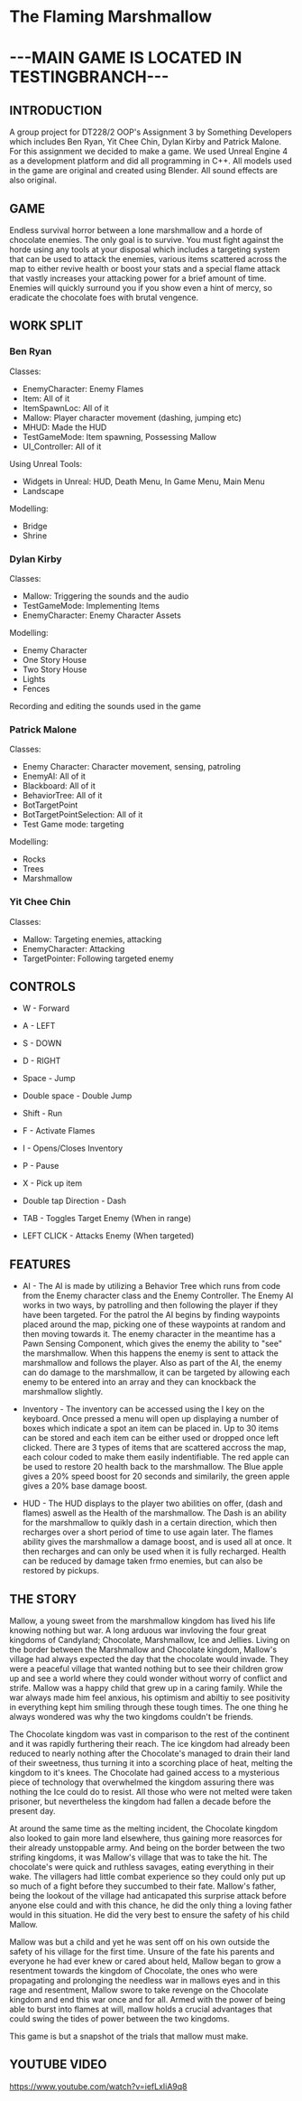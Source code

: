 # The Flaming Marshmallow

# ---MAIN GAME IS LOCATED IN TESTINGBRANCH---

## INTRODUCTION

A group project for DT228/2 OOP's Assignment 3 by Something Developers which includes Ben Ryan, Yit Chee Chin, Dylan Kirby and Patrick Malone. For this assignment we decided to make a game. We used Unreal Engine 4 as a development platform and did all programming in C++. All models used in the game are original and created using Blender. All sound effects are also original.

## GAME

Endless survival horror between a lone marshmallow and a horde of chocolate enemies. The only goal is to survive. You must fight against the horde using any tools at your disposal which includes a targeting system that can be used to attack the enemies, various items scattered across the map to either revive health or boost your stats and a special flame attack that vastly increases your attacking power for a brief amount of time. Enemies will quickly surround you if you show even a hint of mercy, so eradicate the chocolate foes with brutal vengence.

## WORK SPLIT

### Ben Ryan

Classes:
- EnemyCharacter: Enemy Flames
- Item: All of it
- ItemSpawnLoc: All of it
- Mallow: Player character movement (dashing, jumping etc)
- MHUD: Made the HUD
- TestGameMode: Item spawning, Possessing Mallow
- UI_Controller: All of it

Using Unreal Tools:
- Widgets in Unreal: HUD, Death Menu, In Game Menu, Main Menu
- Landscape 

Modelling:
- Bridge
- Shrine

### Dylan Kirby

Classes:
- Mallow: Triggering the sounds and the audio
- TestGameMode: Implementing Items
- EnemyCharacter: Enemy Character Assets

Modelling:
- Enemy Character 
- One Story House
- Two Story House
- Lights
- Fences

Recording and editing the sounds used in the game

### Patrick Malone

Classes:
- Enemy Character: Character movement, sensing, patroling
- EnemyAI: All of it
- Blackboard: All of it
- BehaviorTree: All of it
- BotTargetPoint
- BotTargetPointSelection: All of it
- Test Game mode: targeting

Modelling:
- Rocks 
- Trees
- Marshmallow

### Yit Chee Chin

Classes:
- Mallow: Targeting enemies, attacking
- EnemyCharacter: Attacking
- TargetPointer: Following targeted enemy


## CONTROLS

- W - Forward
- A - LEFT
- S - DOWN
- D - RIGHT
- Space - Jump
- Double space - Double Jump
- Shift - Run

- F - Activate Flames
- I - Opens/Closes Inventory
- P - Pause
- X - Pick up item
- Double tap Direction - Dash

- TAB - Toggles Target Enemy (When in range)
- LEFT CLICK - Attacks Enemy (When targeted)

## FEATURES

- AI - The AI is made by utilizing a Behavior Tree which runs from code from the Enemy character class and the Enemy Controller. The Enemy AI works in two ways, by patrolling and then following the player if they have been targeted. For the patrol the AI begins by finding waypoints placed around the map, picking one of these waypoints at random and then moving towards it. The enemy character in the meantime has a Pawn Sensing Component, which gives the enemy the ability to "see" the marshmallow. When this happens the enemy is sent to attack the marshmallow and follows the player. Also as part of the AI, the enemy can do damage to the marshmallow, it can be targeted by allowing each enemy to be entered into an array and they can knockback the marshmallow slightly.

- Inventory - The inventory can be accessed using the I key on the keyboard. Once pressed a menu will open up displaying a number of boxes which indicate a spot an item can be placed in. Up to 30 items can be stored and each item can be either used or dropped once left clicked. There are 3 types of items that are scattered accross the map, each colour coded to make them easily indentifiable. The red apple can be used to restore 20 health back to the marshmallow. The Blue apple gives a 20% speed boost for 20 seconds and similarily, the green apple gives a 20% base damage boost.

- HUD - The HUD displays to the player two abilities on offer, (dash and flames) aswell as the Health of the marshmallow. The Dash is an ability for the marshmallow to quikly dash in a certain direction, which then recharges over a short period of time to use again later. The flames ability gives the marshmallow a damage boost, and is used all at once. It then recharges and can only be used when it is fully recharged. Health can be reduced by damage taken frmo enemies, but can also be restored by pickups. 




## THE STORY

Mallow, a young sweet from the marshmallow kingdom has lived his life knowing nothing but war. A long arduous war invloving the four great kingdoms of Candyland; Chocolate, Marshmallow, Ice and Jellies. Living on the border between the Marshmallow and Chocolate kingdom, Mallow's village had always expected the day that the chocolate would invade. They were a peaceful village that 
wanted nothing but to see their children grow up and see a world where they could wonder without worry of conflict and strife. Mallow was a happy child that grew up in a caring family. While the war always made him feel anxious, his optimism and abiltiy to see positivity in everything kept him smiling through these tough times. The one thing he always wondered was why the two kingdoms couldn't be friends.

The Chocolate kingdom was vast in comparison to the rest of the continent and it was rapidly furthering their reach. The ice kingdom had already been reduced to nearly nothing after the Chocolate's managed to drain their land of their sweetness, thus turning it into a scorching place of heat, melting the kingdom to it's knees. The Chocolate had gained access to a mysterious piece of technology that overwhelmed the kingdom assuring there was nothing the Ice could do to resist. All those who were not melted were taken prisoner, but nevertheless the kingdom had fallen a decade before the present day.

At around the same time as the melting incident, the Chocolate kingdom also looked to gain more land elsewhere, thus gaining more reasorces for their already unstoppable army. And being on the border between the two strifing kingdoms, it was Mallow's village that was to take the hit. The chocolate's were quick and ruthless savages, eating everything in their wake. The villagers had little combat experience so they could only put up so much of a fight before they succumbed to their fate. Mallow's father, being the lookout of the village had anticapated this surprise attack before anyone else could and with this chance, he did the only thing a loving father would in this situation. He did the very best to ensure the safety of his child Mallow.

Mallow was but a child and yet he was sent off on his own outside the safety of his village for the first time. Unsure of the fate his parents and everyone he had ever knew or cared about held, Mallow began to grow a resentment towards the kingdom of Chocolate, the ones who were propagating and prolonging the needless war in mallows eyes and in this rage and resentment, Mallow swore to take 
revenge on the Chocolate kingdom and end this war once and for all. Armed with the power of being able to burst into flames at will, mallow holds a crucial advantages that could swing the tides of power between the two kingdoms.

This game is but a snapshot of the trials that mallow must make.

## YOUTUBE VIDEO

https://www.youtube.com/watch?v=iefLxIiA9q8


